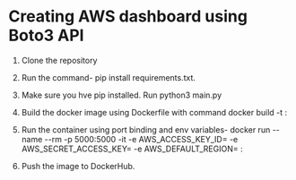 # Creating AWS dashboard using Boto3 API

1. Clone the repository
2. Run the command- 
   pip install requirements.txt. 
   
3. Make sure you hve pip installed.
   Run python3 main.py
   
4. Build the docker image using Dockerfile with command
   docker build -t <image>:<tag>
  
5. Run the container using port binding and env variables-
  docker run --name <container> --rm -p 5000:5000 -it 
  -e AWS_ACCESS_KEY_ID=<key> 
  -e AWS_SECRET_ACCESS_KEY=<secret> 
  -e AWS_DEFAULT_REGION=<region>
  <image>:<tag>
    
6. Push the image to DockerHub.
